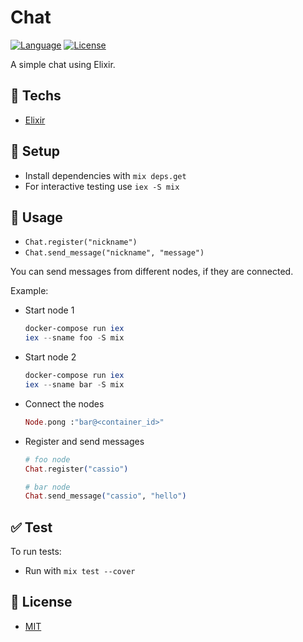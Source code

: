 # Chat

[![Language](https://img.shields.io/badge/language-elixir-purple)](https://img.shields.io/badge/language-elixir-purple) [![License](https://img.shields.io/badge/license-MIT-lightgrey)](/LICENSE)

A simple chat using Elixir.

## :rocket: Techs

* [Elixir](https://elixir-lang.org/)

## :wrench: Setup

* Install dependencies with `mix deps.get`
* For interactive testing use `iex -S mix`

## :speech_balloon: Usage

* `Chat.register("nickname")`
* `Chat.send_message("nickname", "message")`

You can send messages from different nodes, if they are connected. 

Example:

* Start node 1

  ```powershell
  docker-compose run iex
  iex --sname foo -S mix
  ```

* Start node 2

  ```powershell
  docker-compose run iex
  iex --sname bar -S mix
  ```

* Connect the nodes

  ```elixir
  Node.pong :"bar@<container_id>"
  ```

* Register and send messages

  ```elixir
  # foo node
  Chat.register("cassio")

  # bar node
  Chat.send_message("cassio", "hello")
  ```

## :white_check_mark: Test

To run tests:

* Run with `mix test --cover`

## :page_facing_up: License

* [MIT](/LICENSE.txt)
